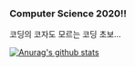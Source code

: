 ### Computer Science 2020!!
코딩의 코자도 모르는 코딩 초보...


 [![Anurag's github stats](https://github-readme-stats.vercel.app/api?username=jang010505&show_icons=true&theme=cobalt)](https://github.com/anuraghazra/github-readme-stats)
